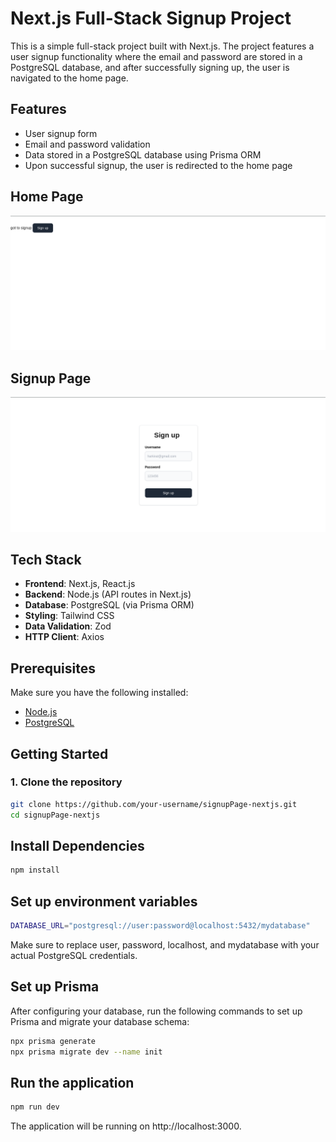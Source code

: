 # Next.js Full-Stack Signup Project

This is a simple full-stack project built with Next.js. The project features a user signup functionality where the email and password are stored in a PostgreSQL database, and after successfully signing up, the user is navigated to the home page.

## Features

- User signup form
- Email and password validation
- Data stored in a PostgreSQL database using Prisma ORM
- Upon successful signup, the user is redirected to the home page


## Home Page
![screenshot](./assets/Screenshot%20from%202024-09-10%2010-57-17.png)

## Signup Page
![screenshot](./assets/Screenshot%20from%202024-09-10%2010-57-49.png)


## Tech Stack

- **Frontend**: Next.js, React.js
- **Backend**: Node.js (API routes in Next.js)
- **Database**: PostgreSQL (via Prisma ORM)
- **Styling**: Tailwind CSS
- **Data Validation**: Zod
- **HTTP Client**: Axios

## Prerequisites

Make sure you have the following installed:

- [Node.js](https://nodejs.org/)
- [PostgreSQL](https://www.postgresql.org/)

## Getting Started

### 1. Clone the repository

```bash
git clone https://github.com/your-username/signupPage-nextjs.git
cd signupPage-nextjs
```

## Install Dependencies
```bash
npm install
```

##  Set up environment variables

```bash
DATABASE_URL="postgresql://user:password@localhost:5432/mydatabase"
```

Make sure to replace user, password, localhost, and mydatabase with your actual PostgreSQL credentials.

## Set up Prisma

After configuring your database, run the following commands to set up Prisma and migrate your database schema:

```bash
npx prisma generate
npx prisma migrate dev --name init
```

##  Run the application

```bash
npm run dev
```

The application will be running on http://localhost:3000.
